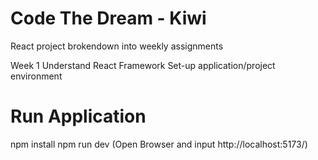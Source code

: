 # Code The Dream - Kiwi

React project brokendown into weekly assignments

Week 1
Understand React Framework
Set-up application/project environment

# Run Application
npm install
npm run dev (Open Browser and input http://localhost:5173/)
